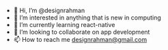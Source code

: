 - 👋 Hi, I’m @designrahman
- 👀 I’m interested in anything that is new in computing
- 🌱 I’m currently learning react-native
- 💞️ I’m looking to collaborate on app development
- 📫 How to reach me designrahman@gmail.com

<!---
designrahman/designrahman is a ✨ special ✨ repository because its `README.md` (this file) appears on your GitHub profile.
You can click the Preview link to take a look at your changes.
--->
